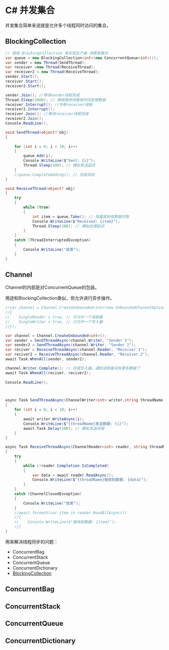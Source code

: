 # C# 并发集合

并发集合简单来说就是允许多个线程同时访问的集合。



## BlockingCollection



```csharp
// 使用 BlockingCollection 来实现生产者-消费者模式
var queue = new BlockingCollection<int>(new ConcurrentQueue<int>());
var sender = new Thread(SendThread);
var receiver =new Thread(ReceiveThread);
var receiver2 = new Thread(ReceiveThread);
sender.Start();
receiver.Start();
receiver2.Start();

sender.Join(); //等待sender线程完成
Thread.Sleep(1000); // 确保接收线程有时间处理数据
receiver.Interrupt(); //中断receiver线程
receiver2.Interrupt();
receiver.Join(); //等待receiver线程完成
receiver2.Join();
Console.ReadLine();

void SendThread(object? obj)
{
    
    for (int i = 0; i < 10; i++)
    {
        queue.Add(i);
        Console.WriteLine($"Sent: {i}");
        Thread.Sleep(100); // 模拟发送延迟
    }
    //queue.CompleteAdding(); // 完成添加
}

void ReceiveThread(object? obj)
{
    try
    {
        while (true)
        {
            int item = queue.Take(); // 阻塞直到有数据可取
            Console.WriteLine($"Received: {item}");
            Thread.Sleep(200); // 模拟处理延迟
        }
    }
    catch (ThreadInterruptedException)
    {
        Console.WriteLine("结束");
    }
}
```



## Channel

Channel的内部是对ConcurrentQueue的包装。

用途和BlockingCollection类似，但允许进行异步操作。

```csharp
//var channel = Channel.CreateUnbounded<int>(new UnboundedChannelOptions()
//{
//    SingleReader = true, // 只允许一个读取器
//    SingleWriter = true, // 只允许一个写入器
//});

var channel = Channel.CreateUnbounded<int>();
var sender = SendThreadAsync(channel.Writer, "Sender 1");
var sender2 = SendThreadAsync(channel.Writer, "Sender 2");
var reciver = ReceiveThreadAsync(channel.Reader, "Receiver 1");
var reciver2 = ReceiveThreadAsync(channel.Reader, "Receiver 2");
await Task.WhenAll(sender, sender2);

channel.Writer.Complete(); // 完成写入器，通知读取器没有更多数据了
await Task.WhenAll(reciver, reciver2);
 
Console.ReadLine();



async Task SendThreadAsync(ChannelWriter<int> writer,string threadName)
{
    for (int i = 0; i < 10; i++)
    {
        await writer.WriteAsync(i);
        Console.WriteLine($"{threadName}发送数据: {i}");
        await Task.Delay(100); // 模拟发送间隔
    }
}

async Task ReceiveThreadAsync(ChannelReader<int> reader, string threadName)
{
    try
    {
        while (!reader.Completion.IsCompleted)
        {
            var data = await reader.ReadAsync();
            Console.WriteLine($"{threadName}接收到数据: {data}");
        }
    }
    catch (ChannelClosedException)
    {
        Console.WriteLine("结束");
    }
    //await foreach(var item in reader.ReadAllAsync())
    //{
    //    Console.WriteLine($"接收到数据: {item}");
    //}
}
```





用来解决线程同步的问题：

- ConcurrentBag
- ConcurrentStack
- ConcurrentQueue
- ConcurrentDictionary
- [BlockingCollection](https://learn.microsoft.com/zh-cn/dotnet/api/system.collections.concurrent.blockingcollection-1?view=net-9.0&devlangs=csharp&f1url=%3FappId%3DDev17IDEF1%26l%3DZH-CN%26k%3Dk(System.Collections.Concurrent.BlockingCollection`1)%3Bk(DevLang-csharp)%26rd%3Dtrue)

## ConcurrentBag



## ConcurrentStack

## ConcurrentQueue



## ConcurrentDictionary







